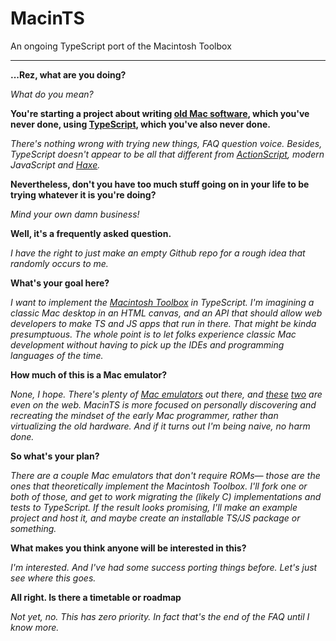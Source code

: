 # MacinTS
An ongoing TypeScript port of the Macintosh Toolbox

___

**...Rez, what are you doing?**

_What do you mean?_

**You're starting a project about writing [old Mac software](https://developer.apple.com/library/archive/navigation/), which you've never done, using [TypeScript](https://www.typescriptlang.org/), which you've also never done.**

_There's nothing wrong with trying new things, FAQ question voice. Besides, TypeScript doesn't appear to be all that different from [ActionScript](https://en.wikipedia.org/wiki/ActionScript), modern JavaScript and [Haxe](https://haxe.org/)._

**Nevertheless, don't you have too much stuff going on in your life to be trying whatever it is you're doing?**

_Mind your own damn business!_

**Well, it's a frequently asked question.**

_I have the right to just make an empty Github repo for a rough idea that randomly occurs to me._

**What's your goal here?**

_I want to implement the [Macintosh Toolbox](https://en.wikipedia.org/wiki/Macintosh_Toolbox) in TypeScript. I'm imagining a classic Mac desktop in an HTML canvas, and an API that should allow web developers to make TS and JS apps that run in there. That might be kinda presumptuous. The whole point is to let folks experience classic Mac development without having to pick up the IDEs and programming languages of the time._

**How much of this is a Mac emulator?**

_None, I hope. There's plenty of [Mac emulators](https://www.emaculation.com/doku.php) out there, and [these](https://jamesfriend.com.au/pce-js/) [two](https://archive.org/details/softwarelibrary_mac) are even on the web. MacinTS is more focused on personally discovering and recreating the mindset of the early Mac programmer, rather than virtualizing the old hardware. And if it turns out I'm being naive, no harm done._

**So what's your plan?**

_There are a couple Mac emulators that don't require ROMs— those are the ones that theoretically implement the Macintosh Toolbox. I'll fork one or both of those, and get to work migrating the (likely C) implementations and tests to TypeScript. If the result looks promising, I'll make an example project and host it, and maybe create an installable TS/JS package or something._

**What makes you think anyone will be interested in this?**

_I'm interested. And I've had some success porting things before. Let's just see where this goes._

**All right. Is there a timetable or roadmap**

_Not yet, no. This has zero priority. In fact that's the end of the FAQ until I know more._
